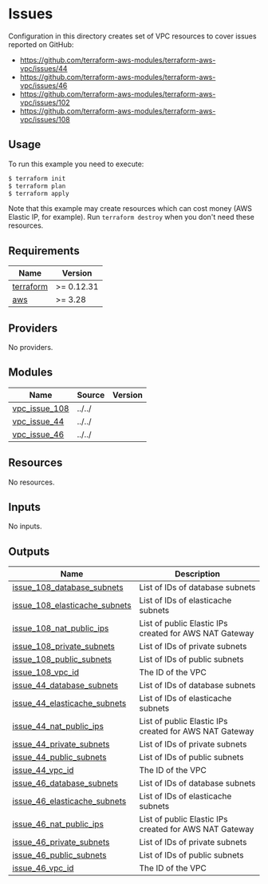 # Issues

Configuration in this directory creates set of VPC resources to cover issues reported on GitHub:

- https://github.com/terraform-aws-modules/terraform-aws-vpc/issues/44
- https://github.com/terraform-aws-modules/terraform-aws-vpc/issues/46
- https://github.com/terraform-aws-modules/terraform-aws-vpc/issues/102
- https://github.com/terraform-aws-modules/terraform-aws-vpc/issues/108

## Usage

To run this example you need to execute:

```bash
$ terraform init
$ terraform plan
$ terraform apply
```

Note that this example may create resources which can cost money (AWS Elastic IP, for example). Run `terraform destroy` when you don't need these resources.

<!-- BEGINNING OF PRE-COMMIT-TERRAFORM DOCS HOOK -->
## Requirements

| Name | Version |
|------|---------|
| <a name="requirement_terraform"></a> [terraform](#requirement\_terraform) | >= 0.12.31 |
| <a name="requirement_aws"></a> [aws](#requirement\_aws) | >= 3.28 |

## Providers

No providers.

## Modules

| Name | Source | Version |
|------|--------|---------|
| <a name="module_vpc_issue_108"></a> [vpc\_issue\_108](#module\_vpc\_issue\_108) | ../../ |  |
| <a name="module_vpc_issue_44"></a> [vpc\_issue\_44](#module\_vpc\_issue\_44) | ../../ |  |
| <a name="module_vpc_issue_46"></a> [vpc\_issue\_46](#module\_vpc\_issue\_46) | ../../ |  |

## Resources

No resources.

## Inputs

No inputs.

## Outputs

| Name | Description |
|------|-------------|
| <a name="output_issue_108_database_subnets"></a> [issue\_108\_database\_subnets](#output\_issue\_108\_database\_subnets) | List of IDs of database subnets |
| <a name="output_issue_108_elasticache_subnets"></a> [issue\_108\_elasticache\_subnets](#output\_issue\_108\_elasticache\_subnets) | List of IDs of elasticache subnets |
| <a name="output_issue_108_nat_public_ips"></a> [issue\_108\_nat\_public\_ips](#output\_issue\_108\_nat\_public\_ips) | List of public Elastic IPs created for AWS NAT Gateway |
| <a name="output_issue_108_private_subnets"></a> [issue\_108\_private\_subnets](#output\_issue\_108\_private\_subnets) | List of IDs of private subnets |
| <a name="output_issue_108_public_subnets"></a> [issue\_108\_public\_subnets](#output\_issue\_108\_public\_subnets) | List of IDs of public subnets |
| <a name="output_issue_108_vpc_id"></a> [issue\_108\_vpc\_id](#output\_issue\_108\_vpc\_id) | The ID of the VPC |
| <a name="output_issue_44_database_subnets"></a> [issue\_44\_database\_subnets](#output\_issue\_44\_database\_subnets) | List of IDs of database subnets |
| <a name="output_issue_44_elasticache_subnets"></a> [issue\_44\_elasticache\_subnets](#output\_issue\_44\_elasticache\_subnets) | List of IDs of elasticache subnets |
| <a name="output_issue_44_nat_public_ips"></a> [issue\_44\_nat\_public\_ips](#output\_issue\_44\_nat\_public\_ips) | List of public Elastic IPs created for AWS NAT Gateway |
| <a name="output_issue_44_private_subnets"></a> [issue\_44\_private\_subnets](#output\_issue\_44\_private\_subnets) | List of IDs of private subnets |
| <a name="output_issue_44_public_subnets"></a> [issue\_44\_public\_subnets](#output\_issue\_44\_public\_subnets) | List of IDs of public subnets |
| <a name="output_issue_44_vpc_id"></a> [issue\_44\_vpc\_id](#output\_issue\_44\_vpc\_id) | The ID of the VPC |
| <a name="output_issue_46_database_subnets"></a> [issue\_46\_database\_subnets](#output\_issue\_46\_database\_subnets) | List of IDs of database subnets |
| <a name="output_issue_46_elasticache_subnets"></a> [issue\_46\_elasticache\_subnets](#output\_issue\_46\_elasticache\_subnets) | List of IDs of elasticache subnets |
| <a name="output_issue_46_nat_public_ips"></a> [issue\_46\_nat\_public\_ips](#output\_issue\_46\_nat\_public\_ips) | List of public Elastic IPs created for AWS NAT Gateway |
| <a name="output_issue_46_private_subnets"></a> [issue\_46\_private\_subnets](#output\_issue\_46\_private\_subnets) | List of IDs of private subnets |
| <a name="output_issue_46_public_subnets"></a> [issue\_46\_public\_subnets](#output\_issue\_46\_public\_subnets) | List of IDs of public subnets |
| <a name="output_issue_46_vpc_id"></a> [issue\_46\_vpc\_id](#output\_issue\_46\_vpc\_id) | The ID of the VPC |
<!-- END OF PRE-COMMIT-TERRAFORM DOCS HOOK -->
